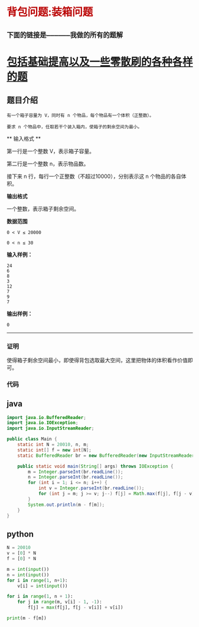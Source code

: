 # <font color="bb000">背包问题:装箱问题</font>
## **`下面的链接是——————我做的所有的题解`**

# [包括基础提高以及一些零散刷的各种各样的题](https://www.acwing.com/blog/content/33005/) 

## 题目介绍
```
有一个箱子容量为 V，同时有 n 个物品，每个物品有一个体积（正整数）。

要求 n 个物品中，任取若干个装入箱内，使箱子的剩余空间为最小。
```

** 输入格式 **

第一行是一个整数 V，表示箱子容量。

第二行是一个整数 n，表示物品数。

接下来 n 行，每行一个正整数（不超过10000），分别表示这 n 个物品的各自体积。

**输出格式**

一个整数，表示箱子剩余空间。

**数据范围**
```
0 < V ≤ 20000
 
0 < n ≤ 30
```

**输入样例：**
```
24
6
8
3
12
7
9
7
```
**输出样例：**
```
0
```
----------
### 证明

使得箱子剩余空间最小，即使得背包选取最大空间，这里把物体的体积看作价值即可。

### 代码
## java
```java
import java.io.BufferedReader;
import java.io.IOException;
import java.io.InputStreamReader;

public class Main {
    static int N = 20010, n, m;
    static int[] f = new int[N];
    static BufferedReader br = new BufferedReader(new InputStreamReader(System.in));

    public static void main(String[] args) throws IOException {
        m = Integer.parseInt(br.readLine());
        n = Integer.parseInt(br.readLine());
        for (int i = 1; i <= n; i++) {
            int v = Integer.parseInt(br.readLine());
            for (int j = m; j >= v; j--) f[j] = Math.max(f[j], f[j - v] + v);
        }
        System.out.println(m - f[m]);
    }
}

```
## python

```python
N = 20010
v = [0] * N
f = [0] * N

m = int(input())
n = int(input())
for i in range(1, n+1):
    v[i] = int(input())

for i in range(1, n + 1):
    for j in range(m, v[i] - 1, -1):
        f[j] = max(f[j], f[j - v[i]] + v[i])

print(m - f[m])
```